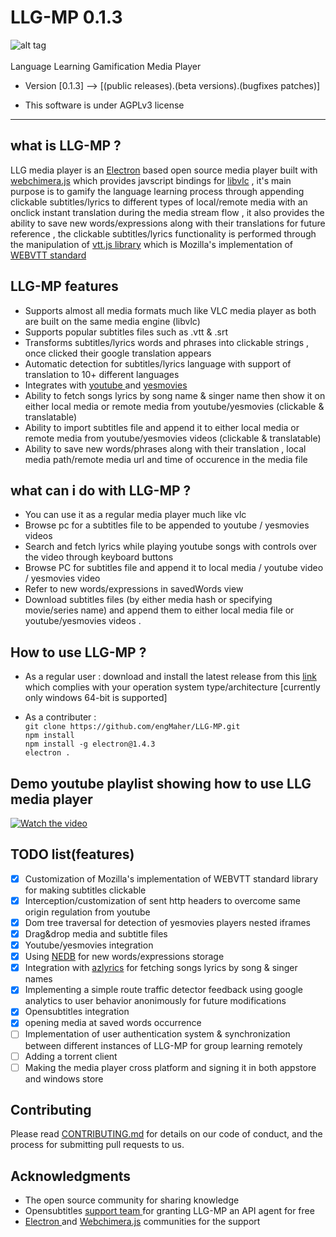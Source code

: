 # LLG-MP 0.1.3

![alt tag](https://i.imgur.com/kDqOC8w.png)
<br>
<br>
Language Learning Gamification Media Player 

* Version [0.1.3] --> [(public releases).(beta versions).(bugfixes patches)]

* This software is under  AGPLv3 license 

______________________________________________________________________________________________________________________________
## what is LLG-MP ? 

LLG media player is an <a href="https://electronjs.org/">Electron</a> based open source media player built with <a href="https://github.com/RSATom/WebChimera.js">webchimera.js</a> which provides javscript bindings for <a href="https://www.videolan.org/vlc/libvlc.html">libvlc</a>  , 
it's main purpose is to gamify the language learning process through appending clickable subtitles/lyrics to different types of local/remote media with an onclick instant translation during the media stream flow , it also provides the ability to save new words/expressions along with their translations for future reference , 
the clickable subtitles/lyrics functionality is performed through the manipulation of <a href="https://github.com/mozilla/vtt.js?files=1">vtt.js library</a> which is Mozilla's implementation of <a href="https://en.wikipedia.org/wiki/WebVTT">WEBVTT standard</a> <br>


## LLG-MP features 
* Supports almost all media formats much like VLC media player as both are built on the same media engine (libvlc)  
* Supports popular subtitles files such as .vtt & .srt
* Transforms subtitles/lyrics words and phrases into clickable strings , once clicked their google translation appears 
* Automatic detection for subtitles/lyrics language with support of translation to 10+ different languages 
* Integrates with <a href="https://www.youtube.com"> youtube </a> and <a href="https://yesmovies.to/"> yesmovies </a> 
* Ability to fetch songs lyrics by song name & singer name then show it on either local media or remote media from youtube/yesmovies (clickable & translatable)
* Ability to import subtitles file and append it to either local media or remote media from youtube/yesmovies videos (clickable & translatable)
* Ability to save new words/phrases along with their translation , local media path/remote media url and time of occurence in the media file

## what can i do with LLG-MP ?
* You can use it as a regular media player much like vlc 
* Browse pc for a subtitles file to be appended to youtube / yesmovies videos 
* Search and fetch lyrics while playing youtube songs with controls over the video through keyboard buttons 
* Browse PC for subtitles file and append it to local media / youtube video / yesmovies video 
* Refer to new words/expressions in savedWords view 
* Download subtitles files (by either media hash or specifying movie/series name) and append them to either local media file or youtube/yesmovies videos . 

## How to use LLG-MP ? 
* As a regular user : download and install the latest release from this <a href="https://github.com/engMaher/LLG-MP/releases">link</a> which complies with your operation system type/architecture [currently only windows 64-bit is supported] 

* As a contributer :      
``` git clone https://github.com/engMaher/LLG-MP.git ``` <br>
                           ``` npm install ``` <br>
                           ``` npm install -g electron@1.4.3 ``` <br>
                           ``` electron . ```
                        

## Demo youtube playlist showing how to use LLG media player  
[![Watch the video](https://img.youtube.com/vi/irOc8Un86pM/0.jpg)](https://www.youtube.com/watch?v=irOc8Un86pM&list=PLElD1l78qwgrAVCFHVvIUqh9zhY13JpnK&index=1)



## TODO list(features) 
- [x] Customization of Mozilla's implementation of WEBVTT standard library for making subtitles clickable
- [x] Interception/customization of sent http headers to overcome same origin regulation from youtube 
- [x] Dom tree traversal for detection of yesmovies players nested iframes 
- [x] Drag&drop media and subtitle files
- [x] Youtube/yesmovies integration 
- [x] Using <a href="https://github.com/louischatriot/nedb">NEDB</a> for new words/expressions storage
- [x] Integration with <a href="https://www.azlyrics.com/">azlyrics</a> for fetching songs lyrics by song & singer names
- [x] Implementing a simple route traffic detector feedback using google analytics to user behavior anonimously for future modifications
- [x] Opensubtitles integration 
- [x] opening media at saved words occurrence 
- [ ] Implementation of user authentication system & synchronization between different instances of LLG-MP for group learning remotely  
- [ ] Adding a torrent client 
- [ ] Making the media player cross platform and signing it in both appstore and windows store 

## Contributing

Please read [CONTRIBUTING.md](https://gist.github.com/engMaher/6a6080973f2c7be7285aeec17bce4c56) for details on our code of conduct, and the process for submitting pull requests to us.

## Acknowledgments

- The open source community for sharing knowledge 
- Opensubtitles <a href="http://trac.opensubtitles.org/projects/opensubtitles/wiki/DevReadFirst"> support team </a> for granting LLG-MP an API agent for free
- <a href="https://electronjs.org/community"> Electron </a> and <a href="https://github.com/RSATom/WebChimera.js">Webchimera.js</a> communities for the support
